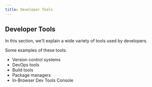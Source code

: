 ```yaml
---
title: Developer Tools
---
```

## Developer Tools

In this section, we'll explain a wide variety of tools used by developers.

Some examples of these tools:
- Version control systems
- DevOps tools
- Build tools
- Package managers
- In-Browser Dev Tools Console
